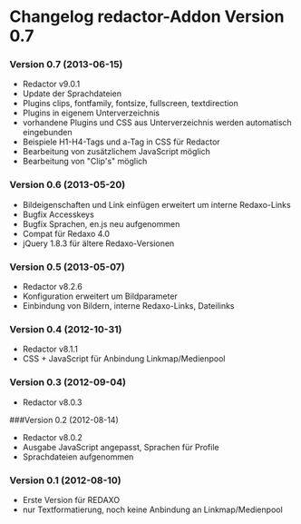 Changelog redactor-Addon Version 0.7
====================================

### Version 0.7 (2013-06-15)

* Redactor v9.0.1
* Update der Sprachdateien
* Plugins clips, fontfamily, fontsize, fullscreen, textdirection
* Plugins in eigenem Unterverzeichnis
* vorhandene Plugins und CSS aus Unterverzeichnis werden automatisch eingebunden
* Beispiele H1-H4-Tags und a-Tag in CSS für Redactor
* Bearbeitung von zusätzlichem JavaScript möglich
* Bearbeitung von "Clip's" möglich

### Version 0.6 (2013-05-20)

* Bildeigenschaften und Link einfügen erweitert um interne Redaxo-Links
* Bugfix Accesskeys
* Bugfix Sprachen, en.js neu aufgenommen
* Compat für Redaxo 4.0
* jQuery 1.8.3 für ältere Redaxo-Versionen

### Version 0.5 (2013-05-07)

* Redactor v8.2.6
* Konfiguration erweitert um Bildparameter
* Einbindung von Bildern, interne Redaxo-Links, Dateilinks
	
### Version 0.4 (2012-10-31)

* Redactor v8.1.1
* CSS + JavaScript für Anbindung Linkmap/Medienpool

### Version 0.3 (2012-09-04)

* Redactor v8.0.3

###Version 0.2 (2012-08-14)

* Redactor v8.0.2
* Ausgabe JavaScript angepasst, Sprachen für Profile
* Sprachdateien aufgenommen

### Version 0.1 (2012-08-10)

* Erste Version für REDAXO
* nur Textformatierung, noch keine Anbindung an Linkmap/Medienpool

